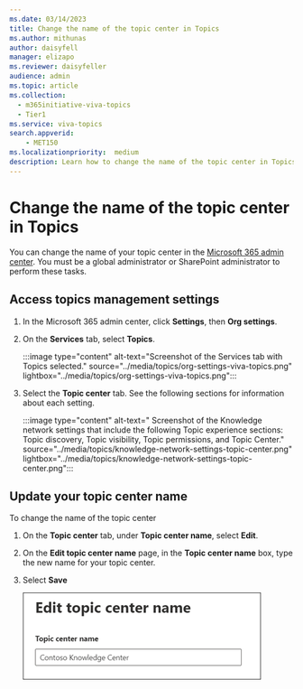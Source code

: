 ```yaml
---
ms.date: 03/14/2023
title: Change the name of the topic center in Topics
ms.author: mithunas
author: daisyfell
manager: elizapo
ms.reviewer: daisyfeller
audience: admin
ms.topic: article
ms.collection:
  - m365initiative-viva-topics
  - Tier1
ms.service: viva-topics 
search.appverid:
    - MET150  
ms.localizationpriority:  medium
description: Learn how to change the name of the topic center in Topics.
---
```


# Change the name of the topic center in Topics

You can change the name of your topic center in the [Microsoft 365 admin center](https://admin.microsoft.com). You must be a global administrator or SharePoint administrator to perform these tasks.

## Access topics management settings

1. In the Microsoft 365 admin center, click **Settings**, then **Org settings**.
2. On the **Services** tab, select **Topics**.

    :::image type="content" alt-text="Screenshot of the Services tab with Topics selected." source="../media/topics/org-settings-viva-topics.png" lightbox="../media/topics/org-settings-viva-topics.png":::

3. Select the **Topic center** tab. See the following sections for information about each setting.

    :::image type="content" alt-text=" Screenshot of the Knowledge network settings that include the following Topic  experience sections: Topic discovery, Topic visibility, Topic permissions, and Topic Center." source="../media/topics/knowledge-network-settings-topic-center.png" lightbox="../media/topics/knowledge-network-settings-topic-center.png":::

## Update your topic center name

To change the name of the topic center

1. On the **Topic center** tab, under **Topic center name**, select **Edit**.
2. On the **Edit topic center name** page, in the **Topic center name** box, type the new name for your topic center.
3. Select **Save**

    ![Screenshot of the Edit topic center name page.](../media/topics/manage-topic-center-name.png)  
